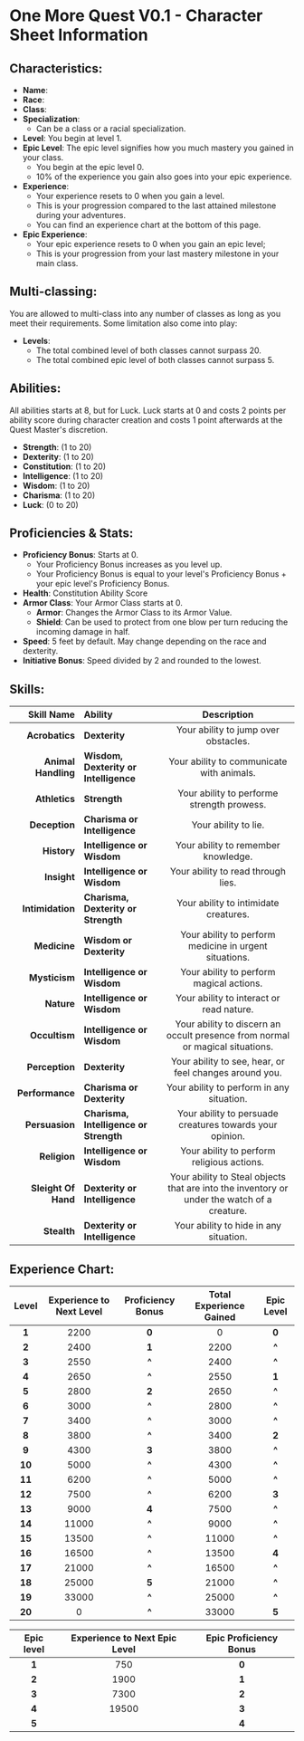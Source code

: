 # **One More Quest V0.1 - Character Sheet Information**

## **Characteristics:**
- **Name**:
- **Race**:
- **Class**:
- **Specialization**:
  - Can be a class or a racial specialization.
- **Level**: You begin at level 1.
- **Epic Level**: The epic level signifies how you much mastery you gained in your class.
  - You begin at the epic level 0.
  - 10% of the experience you gain also goes into your epic experience.
- **Experience**:
  - Your experience resets to 0 when you gain a level.
  - This is your progression compared to the last attained milestone during your adventures.
  - You can find an experience chart at the bottom of this page.
- **Epic Experience**:
  - Your epic experience resets to 0 when you gain an epic level;
  - This is your progression from your last mastery milestone in your main class.

## **Multi-classing:**
You are allowed to multi-class into any number of classes as long as you meet their requirements.
Some limitation also come into play:
- **Levels**:
  - The total combined level of both classes cannot surpass 20.
  - The total combined epic level of both classes cannot surpass 5.


## **Abilities:**
All abilities starts at 8, but for Luck.
Luck starts at 0 and costs 2 points per ability score during character creation and costs 1 point afterwards at the Quest Master's discretion.

- **Strength**: (1 to 20)
- **Dexterity**: (1 to 20)
- **Constitution**: (1 to 20)
- **Intelligence**: (1 to 20)
- **Wisdom**: (1 to 20)
- **Charisma**: (1 to 20)
- **Luck**: (0 to 20)


## **Proficiencies & Stats:**

- **Proficiency Bonus**: Starts at 0.
  - Your Proficiency Bonus increases as you level up.
  - Your Proficiency Bonus is equal to your level's Proficiency Bonus + your epic level's Proficiency Bonus.
- **Health**: Constitution Ability Score
- **Armor Class**: Your Armor Class starts at 0.
  - **Armor**: Changes the Armor Class to its Armor Value.
  - **Shield**: Can be used to protect from one blow per turn reducing the incoming damage in half.
- **Speed**: 5 feet by default. May change depending on the race and dexterity.
- **Initiative Bonus**: Speed divided by 2 and rounded to the lowest.

## **Skills:**

|      **Skill Name** | **Ability**                            |                                       **Description**                                       |
|--------------------:|:---------------------------------------|:-------------------------------------------------------------------------------------------:|
|      **Acrobatics** | **Dexterity**                          |                            Your ability to jump over obstacles.                             |
| **Animal Handling** | **Wisdom, Dexterity or Intelligence**  |                          Your ability to communicate with animals.                          |
|       **Athletics** | **Strength**                           |                         Your ability to performe strength prowess.                          |
|       **Deception** | **Charisma or Intelligence**           |                                    Your ability to lie.                                     |
|         **History** | **Intelligence or Wisdom**             |                             Your ability to remember knowledge.                             |
|         **Insight** | **Intelligence or Wisdom**             |                             Your ability to read through lies.                              |
|    **Intimidation** | **Charisma, Dexterity or Strength**    |                            Your ability to intimidate creatures.                            |
|        **Medicine** | **Wisdom or Dexterity**                |                   Your ability to perform medicine in urgent situations.                    |
|       **Mysticism** | **Intelligence or Wisdom**             |                          Your ability to perform magical actions.                           |
|          **Nature** | **Intelligence or Wisdom**             |                          Your ability to interact or read nature.                           |
|       **Occultism** | **Intelligence or Wisdom**             |        Your ability to discern an occult presence from normal or magical situations.        |
|      **Perception** | **Dexterity**                          |                   Your ability to see, hear, or feel changes around you.                    |
|     **Performance** | **Charisma or Dexterity**              |                          Your ability to perform in any situation.                          |
|      **Persuasion** | **Charisma, Intelligence or Strength** |                  Your ability to persuade creatures towards your opinion.                   |
|        **Religion** | **Intelligence or Wisdom**             |                         Your ability to perform religious actions.                          |
| **Sleight Of Hand** | **Dexterity or Intelligence**          | Your ability to Steal objects that are into the inventory or under the watch of a creature. |
|         **Stealth** | **Dexterity or Intelligence**          |                           Your ability to hide in any situation.                            |


## **Experience Chart:**

| Level  | Experience to Next Level | Proficiency Bonus | Total Experience Gained |     Epic Level    |
|:------:|:------------------------:|:-----------------:|:-----------------------:|:-----------------:|
| **1**  |           2200           |       **0**       |            0            |       **0**       |
| **2**  |           2400           |       **1**       |          2200           |       **^**       |
| **3**  |           2550           |       **^**       |          2400           |       **^**       |
| **4**  |           2650           |       **^**       |          2550           |       **1**       |
| **5**  |           2800           |       **2**       |          2650           |       **^**       |
| **6**  |           3000           |       **^**       |          2800           |       **^**       |
| **7**  |           3400           |       **^**       |          3000           |       **^**       |
| **8**  |           3800           |       **^**       |          3400           |       **2**       |
| **9**  |           4300           |       **3**       |          3800           |       **^**       |
| **10** |           5000           |       **^**       |          4300           |       **^**       |
| **11** |           6200           |       **^**       |          5000           |       **^**       |
| **12** |           7500           |       **^**       |          6200           |       **3**       |
| **13** |           9000           |       **4**       |          7500           |       **^**       |
| **14** |          11000           |       **^**       |          9000           |       **^**       |
| **15** |          13500           |       **^**       |          11000          |       **^**       |
| **16** |          16500           |       **^**       |          13500          |       **4**       |
| **17** |          21000           |       **^**       |          16500          |       **^**       |
| **18** |          25000           |       **5**       |          21000          |       **^**       |
| **19** |          33000           |       **^**       |          25000          |       **^**       |
| **20** |            0             |       **^**       |          33000          |       **5**       |

| Epic level | Experience to Next Epic Level | Epic Proficiency Bonus |
|:----------:|:-----------------------------:|:----------------------:|
|   **1**    |              750              |         **0**          |
|   **2**    |             1900              |         **1**          |
|   **3**    |             7300              |         **2**          |
|   **4**    |             19500             |         **3**          |
|   **5**    |                               |         **4**          |
